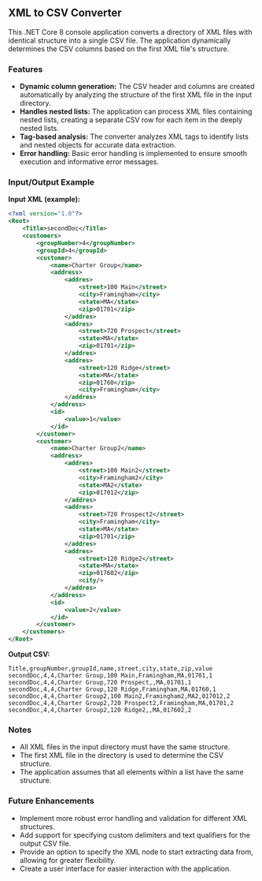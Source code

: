 ## XML to CSV Converter

This .NET Core 8 console application converts a directory of XML files with identical structure into a single CSV file. The application dynamically determines the CSV columns based on the first XML file's structure.

### Features

* **Dynamic column generation:**  The CSV header and columns are created automatically by analyzing the structure of the first XML file in the input directory.
* **Handles nested lists:** The application can process XML files containing nested lists, creating a separate CSV row for each item in the deeply nested lists.
* **Tag-based analysis:**  The converter analyzes XML tags to identify lists and nested objects for accurate data extraction.
* **Error handling:** Basic error handling is implemented to ensure smooth execution and informative error messages.


### Input/Output Example

**Input XML (example):**

```xml
<?xml version="1.0"?>
<Root>
	<Title>secondDoc</Title>
	<customers>
		<groupNumber>4</groupNumber>
		<groupId>4</groupId>
		<customer>
			<name>Charter Group</name>
			<address>
				<addres>
					<street>100 Main</street>
					<city>Framingham</city>
					<state>MA</state>
					<zip>01701</zip>
				</addres>
				<addres>
					<street>720 Prospect</street>
					<state>MA</state>
					<zip>01701</zip>
				</addres>
				<addres>
					<street>120 Ridge</street>
					<state>MA</state>
					<zip>01760</zip>
					<city>Framingham</city>
				</addres>
			</address>
			<id>
				<value>1</value>
			</id>
		</customer>
		<customer>
			<name>Charter Group2</name>
			<address>
				<addres>
					<street>100 Main2</street>
					<city>Framingham2</city>
					<state>MA2</state>
					<zip>017012</zip>
				</addres>
				<addres>
					<street>720 Prospect2</street>
					<city>Framingham</city>
					<state>MA</state>
					<zip>01701</zip>
				</addres>
				<addres>
					<street>120 Ridge2</street>
					<state>MA</state>
					<zip>017602</zip>
					<city/>
				</addres>
			</address>
			<id>
				<value>2</value>
			</id>
		</customer>
	</customers>
</Root>
```

**Output CSV:**

```
Title,groupNumber,groupId,name,street,city,state,zip,value
secondDoc,4,4,Charter Group,100 Main,Framingham,MA,01701,1
secondDoc,4,4,Charter Group,720 Prospect,,MA,01701,1
secondDoc,4,4,Charter Group,120 Ridge,Framingham,MA,01760,1
secondDoc,4,4,Charter Group2,100 Main2,Framingham2,MA2,017012,2
secondDoc,4,4,Charter Group2,720 Prospect2,Framingham,MA,01701,2
secondDoc,4,4,Charter Group2,120 Ridge2,,MA,017602,2
```

### Notes

* All XML files in the input directory must have the same structure.
* The first XML file in the directory is used to determine the CSV structure.
* The application assumes that all elements within a list have the same structure.


### Future Enhancements

* Implement more robust error handling and validation for different XML structures.
* Add support for specifying custom delimiters and text qualifiers for the output CSV file.
* Provide an option to specify the XML node to start extracting data from, allowing for greater flexibility.
* Create a user interface for easier interaction with the application. 
